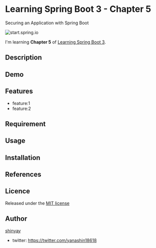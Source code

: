 # Learning Spring Boot 3 - Chapter 5
Securing an Application with Spring Boot

![start.spring.io](https://user-images.githubusercontent.com/3072734/222112098-56894bd6-1bba-40f7-a013-007a4a7330b7.png)

I'm learning **Chapter 5** of [Learning Spring Boot 3](https://www.packtpub.com/product/learning-spring-boot-30-third-edition/9781803233307).

## Description

## Demo

## Features

- feature:1
- feature:2

## Requirement

## Usage

## Installation

## References

## Licence

Released under the [MIT license](https://gist.githubusercontent.com/shinyay/56e54ee4c0e22db8211e05e70a63247e/raw/34c6fdd50d54aa8e23560c296424aeb61599aa71/LICENSE)

## Author

[shinyay](https://github.com/shinyay)
- twitter: https://twitter.com/yanashin18618
